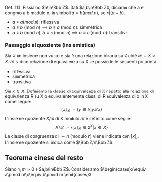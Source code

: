 Def. 11.1. Fissiamo $n\in\Bbb Z$. Dati $a,b\in\Bbb Z$, diciamo che a è congruo a b modulo n, in simboli $a\equiv b(mod. n)$, se $n|(a-b)$.
- $a\equiv a(mod.n)$: riflessiva
- $a\equiv b\pmod n\implies b\equiv a\pmod n$: simmetrica
- $a\equiv b\pmod n,b\equiv c\pmod n\implies a\equiv c\pmod n$: transitiva

### Passaggio al quoziente (insiemistica)
Sia X un insieme non vuoto e sia R una relazione binaria su X cioè $\mathcal R\subset X\times X$. $\mathcal R$ si dice relazione di equivalenza su X se possiede le seguenti proprietà:
- riflessiva
- simmetrica
- transitiva

Sia $x\in X$. Definiamo la classe di equivalenza di X rispetto alla relazione di equivalenza R su X o equivalentemente classi di R equivalenza di x in X come segue:
$$[x]_{\mathcal R}:= \{y\in X|y\mathcal R x\}$$
L'insieme quoziente $X/\mathcal R$ di X modulo $\mathcal R$ è definito come segue:
$$X/\mathcal R:=\{[x]_{\mathcal R}\in2^X|x\in X\}$$
La classe di congruenza di $\sim n$ (modulo n) viene indicata con $[x]_n$
L'insieme quoziente si indica come $\Bbb Z/n\Bbb Z$.


## Teorema cinese del resto
Siano $n,m>0$ e $a,b\in\Bbb Z$. Consideriamo $\begin{cases}x\equiv a\pmod n\\x\equiv b\pmod m \end{cases}$ 